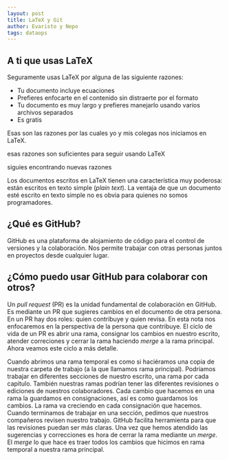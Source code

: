 ```yaml
---
layout: post
title: LaTeX y Git
author: Evaristo y Nepo
tags: dataops
---
```

## A ti que usas LaTeX

Seguramente usas LaTeX por alguna de las siguiente razones:

- Tu documento incluye ecuaciones
- Prefieres enfocarte en el contenido sin distraerte por el formato
- Tu documento es muy largo y prefieres manejarlo usando varios archivos separados
- Es gratis

Esas son las razones por las cuales yo y mis colegas nos iniciamos en LaTeX.

esas razones son suficientes para seguir usando LaTeX

siguies encontrando nuevas razones

Los documentos escritos en LaTeX tienen una característica muy poderosa: están escritos en texto
simple (_plain text_). La ventaja de que un documento esté escrito en texto simple no es obvia para
quienes no somos programadores.

## ¿Qué es GitHub?

GitHub es una plataforma de alojamiento de código para el control de versiones y la colaboración.
Nos permite trabajar con otras personas juntos en proyectos desde cualquier lugar.

## ¿Cómo puedo usar GitHub para colaborar con otros?

Un _pull request_ (PR) es la unidad fundamental de colaboración en GitHub. Es mediante un PR que
sugieres cambios en el documento de otra persona. En un PR hay dos roles: quien contribuye y quien
revisa. En esta nota nos enfocaremos en la perspectiva de la persona que contribuye. El ciclo de
vida de un PR es abrir una rama, consignar los cambios en nuestro escrito, atender correciones y
cerrar la rama haciendo _merge_ a la rama principal. Ahora veamos este ciclo a más detalle.

Cuando abrimos una rama temporal es como si haciéramos una copia de nuestra carpeta de trabajo (a la
que llamamos rama principal). Podríamos trabajar en diferentes secciones de nuestro escrito, una
rama por cada capítulo. También nuestras ramas podrían tener las diferentes revisiones o ediciones
de nuestros colaboradores. Cada cambio que hacemos en una rama la guardamos en consignaciones, así
es como guardamos los cambios. La rama va creciendo en cada consignación que hacemos. Cuando
terminamos de trabajar en una sección, pedimos que nuestros compañeros revisen nuestro trabajo.
GitHub facilita herramienta para que las revisiones puedan ser más claras. Una vez que hemos
atendido las sugerencias y correcciones es hora de cerrar la rama mediante un _merge_. El _merge_ lo
que hace es traer todos los cambios que hicimos en rama temporal a nuestra rama principal.

